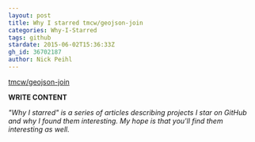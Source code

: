 ```yaml
---
layout: post
title: Why I starred tmcw/geojson-join
categories: Why-I-Starred
tags: github
stardate: 2015-06-02T15:36:33Z
gh_id: 36702187
author: Nick Peihl
---
```


[tmcw/geojson-join](https://github.com/tmcw/geojson-join)

**WRITE CONTENT**

*"Why I starred" is a series of articles describing projects I star on GitHub and why I found them interesting. My hope is that you'll find them interesting as well.*

